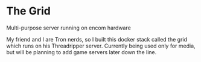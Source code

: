 # The Grid
Multi-purpose server running on encom hardware

My friend and I are Tron nerds, so I built this docker stack called the grid which runs on his Threadripper server.
Currently being used only for media, but will be planning to add game servers later down the line.
